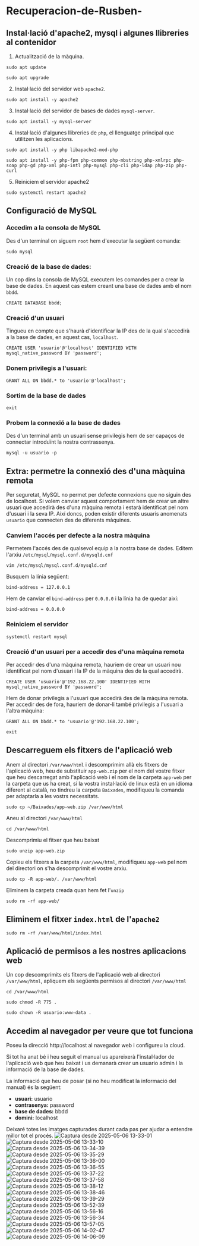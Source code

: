 # Recuperacion-de-Rusben-
## Instal·lació d'apache2, mysql i algunes llibreries al contenidor

1. Actualització de la màquina.
```console
sudo apt update
```
```console
sudo apt upgrade
```

2. Instal·lació del servidor web `apache2`.
```console
sudo apt install -y apache2
```

3. Instal·lació del servidor de bases de dades `mysql-server`.
```console
sudo apt install -y mysql-server
```

4. Instal·lació d'algunes llibreries de `php`, el llenguatge principal que utilitzen les aplicacions.
```console
sudo apt install -y php libapache2-mod-php
```
```console
sudo apt install -y php-fpm php-common php-mbstring php-xmlrpc php-soap php-gd php-xml php-intl php-mysql php-cli php-ldap php-zip php-curl
```

5. Reiniciem el servidor apache2
```console
sudo systemctl restart apache2
```

## Configuració de MySQL
### Accedim a la consola de MySQL
Des d'un terminal on siguem `root` hem d'executar la següent comanda:
```console
sudo mysql
```

### Creació de la base de dades:
Un cop dins la consola de MySQL executem les comandes per a crear la base de dades. En aquest cas estem creant una base de dades amb el nom `bbdd`.

```console
CREATE DATABASE bbdd;
```

### Creació d'un usuari
Tingueu en compte que s'haurà d'identificar la IP des de la qual s'accedirà a la base de dades, en aquest cas, `localhost`.

```console
CREATE USER 'usuario'@'localhost' IDENTIFIED WITH mysql_native_password BY 'password';
```

### Donem privilegis a l'usuari:
```console
GRANT ALL ON bbdd.* to 'usuario'@'localhost';
```

### Sortim de la base de dades
```console
exit
```

### Probem la connexió a la base de dades
Des d'un terminal amb un usuari sense privilegis hem de ser capaços de connectar introduïnt la nostra contrassenya.

```console
mysql -u usuario -p
```

## Extra: permetre la connexió des d'una màquina remota
Per seguretat, MySQL no permet per defecte connexions que no siguin des de localhost. Si volem canviar aquest comportament hem de crear un altre usuari que accedirà des d'una màquina remota i estarà identificat pel nom d'usuari i la seva IP. Així doncs, poden existir diferents usuaris anomenats `usuario` que connecten des de diferents màquines.

### Canviem l'accés per defecte a la nostra màquina
Permetem l'accés des de qualsevol equip a la nostra base de dades. Editem l'arxiu `/etc/mysql/mysql.conf.d/mysqld.cnf`

```console
vim /etc/mysql/mysql.conf.d/mysqld.cnf
```

Busquem la línia següent:
```console
bind-address = 127.0.0.1
```

Hem de canviar el `bind-address` per `0.0.0.0` i la línia ha de quedar així:
```console
bind-address = 0.0.0.0
```

### Reiniciem el servidor
```console
systemctl restart mysql
```

### Creació d'un usuari per a accedir des d'una màquina remota
Per accedir des d'una màquina remota, hauriem de crear un usuari nou identificat pel nom d'usuari i la IP de la màquina des de la qual accedirà.

```console
CREATE USER 'usuario'@'192.168.22.100' IDENTIFIED WITH mysql_native_password BY 'password';
```

Hem de donar privilegis a l'usuari que accedirà des de la màquina remota.
Per accedir des de fora, hauriem de donar-li també privilegis a l'usuari a l'altra màquina:

```console
GRANT ALL ON bbdd.* to 'usuario'@'192.168.22.100';
```

```console
exit
```

## Descarreguem els fitxers de l'aplicació web
Anem al directori `/var/www/html` i descomprimim allà els fitxers de l'aplicació web, heu de substituir `app-web.zip` per el nom del vostre fitxer que heu descarregat amb l'aplicació web i el nom de la carpeta `app-web` per la carpeta que us ha creat, si la vostra instal·lació de linux està en un idioma diferent al català, no tindreu la carpeta `Baixades`, modifiqueu la comanda per adaptarla a les vostrs necessitats.

```console
sudo cp ~/Baixades/app-web.zip /var/www/html
```
Aneu al directori `/var/www/html`
```console
cd /var/www/html
```
Descomprimiu el fitxer que heu baixat
```console
sudo unzip app-web.zip
```
Copieu els fitxers a la carpeta `/var/www/html`, modifiqueu `app-web` pel nom del directori on s'ha descomprimit el vostre arxiu.
```console
sudo cp -R app-web/. /var/www/html
```
Eliminem la carpeta creada quan hem fet l'`unzip`
```console
sudo rm -rf app-web/
```

## Eliminem el fitxer `index.html` de l'`apache2`
```console
sudo rm -rf /var/www/html/index.html
```

## Aplicació de permisos a les nostres aplicacions web
Un cop descomprimits els fitxers de l'aplicació web al directori `/var/www/html`, apliquem els següents permisos al directori `/var/www/html`

```console
cd /var/www/html
```
```console
sudo chmod -R 775 .
```
```console
sudo chown -R usuario:www-data .
```
## Accedim al navegador per veure que tot funciona
Poseu la direcció http://localhost al navegador web i configureu la cloud.

Si tot ha anat bé i heu seguit el manual us apareixerà l'instal·lador de l'aplicació web que heu baixat i us demanarà crear un usuario admin i la informació de la base de dades.

La informació que heu de posar (si no heu modificat la informació del manual) és la següent:

* **usuari:** usuario
* **contrasenya:** password
* **base de dades:** bbdd
* **domini:** localhost

Deixaré totes les imatges capturades durant cada pas per ajudar a entendre millor tot el procés. 
![Captura desde 2025-05-06 13-33-01](https://github.com/user-attachments/assets/2539f4dd-293e-4c95-b798-081394e99246)
![Captura desde 2025-05-06 13-33-10](https://github.com/user-attachments/assets/82eff7d5-16e6-4fd8-8209-024d93406d7e)
![Captura desde 2025-05-06 13-34-39](https://github.com/user-attachments/assets/a1bf2b13-e5e0-4122-a785-de8f3471b5b8)
![Captura desde 2025-05-06 13-35-29](https://github.com/user-attachments/assets/30a10cb9-4381-4560-97a8-4409e1e67c6a)
![Captura desde 2025-05-06 13-36-00](https://github.com/user-attachments/assets/dc19cb67-3d43-460d-ba17-fb14bc74991b)
![Captura desde 2025-05-06 13-36-55](https://github.com/user-attachments/assets/1d194e28-77de-4633-9e52-24e0620a248f)
![Captura desde 2025-05-06 13-37-22](https://github.com/user-attachments/assets/efaf2061-1fe1-47c2-8a13-87650d27d2fe)
![Captura desde 2025-05-06 13-37-58](https://github.com/user-attachments/assets/b494d9a9-1c70-4976-9281-ddfced46d4f8)
![Captura desde 2025-05-06 13-38-12](https://github.com/user-attachments/assets/d7443267-89ab-4e7d-bdca-f6d6eb8af6c7)
![Captura desde 2025-05-06 13-38-46](https://github.com/user-attachments/assets/faf4bd04-1a85-4a04-89a0-0388a38f9a6b)
![Captura desde 2025-05-06 13-39-29](https://github.com/user-attachments/assets/a49e831a-c488-41ab-8dfd-b4382c4f7c34)
![Captura desde 2025-05-06 13-52-39](https://github.com/user-attachments/assets/e6c9317a-cdd1-4ffb-98b1-f2a3a41d0f39)
![Captura desde 2025-05-06 13-56-16](https://github.com/user-attachments/assets/84227edd-cb28-48ac-819b-354d4718ec00)
![Captura desde 2025-05-06 13-56-34](https://github.com/user-attachments/assets/59758119-f43a-4126-ab3e-2083656d36cd)
![Captura desde 2025-05-06 13-57-05](https://github.com/user-attachments/assets/f7e51cef-8fe0-4f1c-ae5f-29f08164632c)
![Captura desde 2025-05-06 14-02-47](https://github.com/user-attachments/assets/f912a883-f4e0-47b5-b999-133ebc2e274d)
![Captura desde 2025-05-06 14-06-09](https://github.com/user-attachments/assets/a749e2a4-394e-4f12-b948-d93b3ffe40ad)
